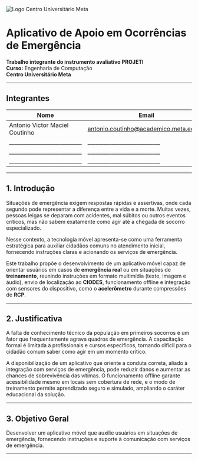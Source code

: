 ![Logo Centro Universitário Meta](https://ava.meta.edu.br/faculdade/pluginfile.php/1/theme_moove/logo/1753982804/Logo%20Centro%20Universit%C3%A1rio%20META.png)

# Aplicativo de Apoio em Ocorrências de Emergência

**Trabalho integrante do instrumento avaliativo PROJETI**  
**Curso:** Engenharia de Computação  
**Centro Universitário Meta**

---

## Integrantes

| Nome | Email |
|------|-------|
| Antonio Victor Maciel Coutinho | [antonio.coutinho@academico.meta.edu.br](mailto:antonio.coutinho@academico.meta.edu.br) |
| ___________________________ | ___________________________ |
| ___________________________ | ___________________________ |
| ___________________________ | ___________________________ |

---

## 1. Introdução  

Situações de emergência exigem respostas rápidas e assertivas, onde cada segundo pode representar a diferença entre a vida e a morte. Muitas vezes, pessoas leigas se deparam com acidentes, mal súbitos ou outros eventos críticos, mas não sabem exatamente como agir até a chegada de socorro especializado.  

Nesse contexto, a tecnologia móvel apresenta-se como uma ferramenta estratégica para auxiliar cidadãos comuns no atendimento inicial, fornecendo instruções claras e acionando os serviços de emergência.  

Este trabalho propõe o desenvolvimento de um aplicativo móvel capaz de orientar usuários em casos de **emergência real** ou em situações de **treinamento**, reunindo instruções em formato multimídia (texto, imagem e áudio), envio de localização ao **CIODES**, funcionamento offline e integração com sensores do dispositivo, como o **acelerômetro** durante compressões de **RCP**.

---

## 2. Justificativa  

A falta de conhecimento técnico da população em primeiros socorros é um fator que frequentemente agrava quadros de emergência. A capacitação formal é limitada a profissionais e cursos específicos, tornando difícil para o cidadão comum saber como agir em um momento crítico.  

A disponibilização de um aplicativo que oriente a conduta correta, aliado à integração com serviços de emergência, pode reduzir danos e aumentar as chances de sobrevivência das vítimas. O funcionamento offline garante acessibilidade mesmo em locais sem cobertura de rede, e o modo de treinamento permite aprendizado seguro e simulado, ampliando o caráter educacional da solução.

---

## 3. Objetivo Geral  

Desenvolver um aplicativo móvel que auxilie usuários em situações de emergência, fornecendo instruções e suporte à comunicação com serviços de emergência.

---
